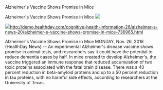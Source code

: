 Alzheimer's Vaccine Shows Promise in Mice

Alzheimer's Vaccine Shows Promise in Mice
![](../_resources/2d29d047a088052ca3993c162cb6836e.png)

![](../_resources/f8a40c8e883ce1555bf4aad0cbe332fd.png)http://demo.healthday.com/cognitive-health-information-26/alzheimer-s-news-20/alzheimer-s-vaccine-shows-promise-in-mice-739965.html

Alzheimer's Vaccine Shows Promise in Mice MONDAY, Nov. 26, 2018 (HealthDay News) -- An experimental Alzheimer's disease vaccine shows promise in animal tests, and researchers say it could have the potential to reduce dementia cases by half. In mice created to develop Alzheimer's, the vaccine triggered an immune response that reduced accumulation of two toxic proteins associated with the fatal brain disease. There was a 40 percent reduction in beta-amyloid proteins and up to a 50 percent reduction in tau proteins, with no harmful side effects, according to researchers at the University of Texas.